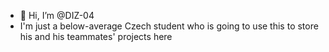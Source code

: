 - 👋 Hi, I’m @DIZ-04
- I'm just a below-average Czech student who is going to use this to store his and his teammates' projects here
